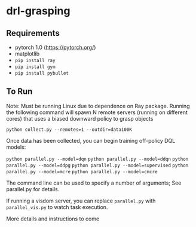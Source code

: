 # drl-grasping

## Requirements

* pytorch 1.0 (https://pytorch.org/)
* matplotlib
* ```pip install ray```
* ```pip install gym```
* ```pip install pybullet```

## To Run

Note: Must be running Linux due to dependence on Ray package. Running the following command will spawn N remote servers (running on different cores) that uses a biased downward policy to grasp objects

```python collect.py --remotes=1 --outdir=data100K```

Once data has been collected, you can begin training off-policy DQL models:

```python parallel.py --model=dqn```
```python parallel.py --model=ddqn```
```python parallel.py --model=ddpg```
```python parallel.py --model=supervised```
```python parallel.py --model=mcre```
```python parallel.py --model=cmcre```

The command line can be used to specify a number of arguments; See parallel.py for details. 

If running a visdom server, you can replace ```parallel.py``` with ```parallel_vis.py``` to watch task execution. 

More details and instructions to come
